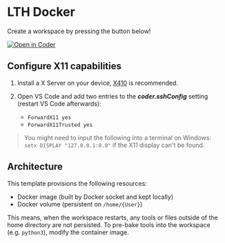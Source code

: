 # LTH Docker 

Create a workspace by pressing the button below!

[![Open in Coder](https://coder.soderberg.tech/open-in-coder.svg)](https://coder.soderberg.tech/templates/LTH/workspace)

## Configure X11 capabilities

1. Install a X Server on your device, [X410](https://x410.dev/) is recommended.

2. Open VS Code and add two entries to the ***coder.sshConfig*** setting (restart VS Code afterwards):
   - `ForwardX11 yes`
   - `ForwardX11Trusted yes`

> You might need to input the following into a terminal on Windows: `setx DISPLAY "127.0.0.1:0.0"` if the X11 display can't be found.

## Architecture

This template provisions the following resources:

- Docker image (built by Docker socket and kept locally)
- Docker volume (persistent on `/home/{User}`)

This means, when the workspace restarts, any tools or files outside of the home directory are not persisted. To pre-bake tools into the workspace (e.g. `python3`), modify the container image.
